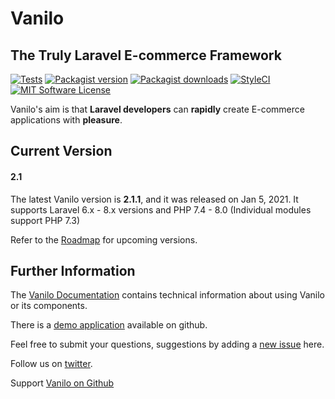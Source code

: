 # Vanilo

## The Truly Laravel E-commerce Framework

[![Tests](https://img.shields.io/github/workflow/status/vanilophp/framework/tests/master?style=flat-square)](https://github.com/vanilophp/framework/actions?query=workflow%3Atests)
[![Packagist version](https://img.shields.io/packagist/v/vanilo/framework.svg?style=flat-square)](https://packagist.org/packages/vanilo/framework)
[![Packagist downloads](https://img.shields.io/packagist/dt/vanilo/framework.svg?style=flat-square)](https://packagist.org/packages/vanilo/framework)
[![StyleCI](https://styleci.io/repos/101036876/shield?branch=master)](https://styleci.io/repos/101036876)
[![MIT Software License](https://img.shields.io/badge/license-MIT-blue.svg?style=flat-square)](LICENSE.md)

Vanilo's aim is that **Laravel developers** can **rapidly** create E-commerce applications with **pleasure**.

## Current Version

#### 2.1

The latest Vanilo version is **2.1.1**, and it was released on Jan 5, 2021.
It supports Laravel 6.x - 8.x versions and PHP 7.4 - 8.0 (Individual modules support PHP 7.3)

Refer to the [Roadmap](https://vanilo.io/docs/master/roadmap) for upcoming versions.

## Further Information

The [Vanilo Documentation](https://vanilo.io/docs/) contains technical
information about using Vanilo or its components.

There is a [demo application](https://github.com/vanilophp/demo) available on
github.

Feel free to submit your questions, suggestions by adding a
[new issue](https://github.com/vanilophp/framework/issues/new) here.

Follow us on [twitter](https://twitter.com/vanilo_io).

Support [Vanilo on Github](https://github.com/sponsors/fulopattila122)
